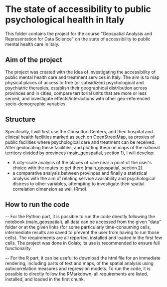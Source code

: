 # The state of accessibility to public psychological health in Italy
This folder contains the project for the course "Geospatial Analysis and Representation for Data Science" on the state of accessibility to public mental health care in Italy.

## Aim of the project
The project was created with the idea of investigating the accessibility of public mental health care and treatment services in Italy. 
The aim is to map physical places of access to free (or subsidized) psychological and psychiatric therapies, establish their geographical distribution across provinces and in cities, compare territorial units that are more or less served, and investigate effects/interactions with other geo-referenced socio-demographic variables.
## Structure
Specifically, I will first use the Consultori Centers, and then hospital and clinical health facilities marked as such on OpenStreetMap, as proxies of public facilities where psychological care and treatment can be received. After geolocating these facilities, and plotting them on maps of the national territory divided by provinces (main_geospatial, section 1), I will develop:
- A city-scale analysis of the places of care near a point of the user's choice with the routes to get there (main_geospatial, section 2).
- a comparative analysis between provinces and finally a statistical analysis with the aim of relating service availability and psychological distress to other variables, attempting to investigate their spatial correlation dimension as well (Rmd).
## How to run the code
-- For the Python part, it is possible to run the code directly following the notebook (main_geospatial), all data can be accessed from the given "data" folder or at the given links (for some particularly time-consuming cells, intermediate results are saved to prevent the user from having to run those cells). The requirements are all reported. installed and loaded in the first few cells.
The project was done in Colab; its use is recommended to ensure full functionality.

-- For the R part, it can be useful to download the html file for an immediate rendering, including parts of text and maps, of the spatial analysis using autocorrelation measures and regression models. To run the code, it is possible to directly follow the RMarkdown, all requirements are listed, installed, and loaded in the first chunk.
